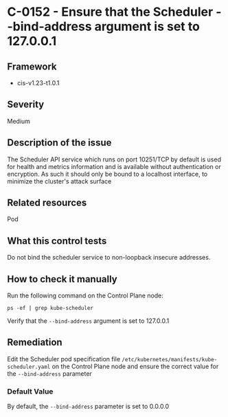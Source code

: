 # C-0152 - Ensure that the Scheduler --bind-address argument is set to 127.0.0.1

## Framework
* cis-v1.23-t1.0.1
 
## Severity
Medium

## Description of the issue
The Scheduler API service which runs on port 10251/TCP by default is used for health and metrics information and is available without authentication or encryption. As such it should only be bound to a localhost interface, to minimize the cluster's attack surface
 
## Related resources
Pod
 
## What this control tests 
Do not bind the scheduler service to non-loopback insecure addresses.
 
## How to check it manually 
Run the following command on the Control Plane node:

 
```
ps -ef | grep kube-scheduler

```
 Verify that the `--bind-address` argument is set to 127.0.0.1
 
## Remediation
Edit the Scheduler pod specification file `/etc/kubernetes/manifests/kube-scheduler.yaml` on the Control Plane node and ensure the correct value for the `--bind-address` parameter
 
### Default Value
By default, the `--bind-address` parameter is set to 0.0.0.0
 
